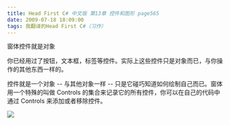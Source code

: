 ```yaml
---
title: Head First C# 中文版 第13章 控件和图形 page565
date: 2009-07-18 18:09:00
tags: 我翻译的Head First C#（习作）
---
```

窗体控件就是对象

  

你已经用过了按钮，文本框，标签等控件。实际上这些控件只是对象而已，与你操作的其他东西一样的。

  

控件就是一个对象  \--  与其他对象一样  \--  只是它碰巧知道如何绘制自己而已。窗体用一个特殊的叫做  Controls
的集合来记录它的所有控件，你可以在自己的代码中通过  Controls  来添加或者移除控件。

![](https://p-blog.csdn.net/images/p_blog_csdn_net/cuipengfei1/EntryImages/20090718/2009-07-18_17-59-10.jpg)  



